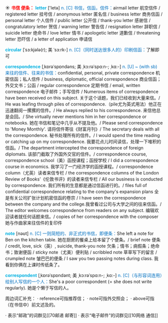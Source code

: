 ☀ <font color="red">**书信 便条：**</font>
<font color="sky blue">**letter**</font> ['letə] 
<font color="#0070c0">n. [C] 书信，信函，信件：</font>airmail letter 航空信件 / registered letter 挂号信 / anonymous letter 匿名信 / business letter 商务信函 / personal letter 个人信件 / public letter 公开信 / thank-you letter 感谢信 / congratulatory letter 贺信 / warning letter 警告信 / resignation letter 辞职信 / suicide letter 绝命书 / love letter 情书 / apologetic letter 道歉信 / threatening letter 恐吓信 / a letter of application 申请信
                      
<font color="sky blue">**circular**</font> [ˈsɜ:kjələ(r); 美 ˈsɜ:rk-]
<font color="#0070c0">n. [C]（同时送达很多人的）印刷信函：</font>了解即可

<font color="sky blue">**correspondence**</font> [ˌkɒrəˈspɒndəns; 美 ˌkɔ:rəˈspɑ:n-; ˌkɑ:-]
<font color="#0070c0">n. [U] ~ (with sb) 来往的信件、往来的书信：</font>confidential, personal, private correspondence 机密信函；私人信件 / business, diplomatic, official correspondence 商业信函；外交文书；公函 / regular correspondence 定期书信 / email, written correspondence 电子邮件；手写信件 / Numerous items of correspondence have been received on this subject. 关于这个话题，我们已经收到大量来信。/ He was leafing through piles of correspondence.（pile尤为英式用法）他正在迅速翻阅一摞摞的信件。/ He always replied to his correspondence. 来信他总是会回。/ She virtually never mentions him in her correspondence or notebooks. 她在书信和笔记中几乎从不提及他。/ Please send correspondence to 'Money Monthly'. 请将信件寄往《财富月刊》/ The secretary deals with all the correspondence. 秘书处理所有的信件。/ I would spend the time reading or catching up on my correspondence. 我要花点儿时间读信，处理一下堆积的信函。/ The department intercepted the correspondence of foreign diplomats. 该部门截取了外国外交官的信件。/ correspondence course, correspondence school（美）函授课程；函授学校 / I did a correspondence course in economics. 我学习了一门经济学的函授课程。/ correspondence column（尤英）读者来信专栏 / the correspondence columns of the London Review of Books'《伦敦书评》的读者来信专栏 / All our business is conducted by correspondence. 我们所有的生意都是通过信函进行的。/ files full of confidential correspondence relating to the company's expansion plans 全是有关公司扩张计划机密信函的卷宗 / I have seen the correspondence between the company and the college.我曾看过公司与大学之间的往来信函。/ The editor welcomes correspondence from readers on any subject. 编辑欢迎读者就任何话题来信。/ copies of her correspondence with the composer 她与作曲家来往信件的复印件

<font color="sky blue">**note**</font> [nəʊt] 
<font color="#0070c0">n. [C] 一则简短的、非正式的书信，即便条：</font>She left a note for Ben on the kitchen table. 她在厨房的餐桌上给本留了个便条。/ brief note 便条 / credit, love, sick（英）, suicide, thank-you note 欠条；情书；病假条；绝命书；致谢便函 / sticky note（尤美）便利贴 / scribbled note 草草写下的留言 / crumpled note 皱巴巴的便条 / I saw you two passing notes during class. 我看到你俩在上课时传纸条了。
           
<font color="sky blue">**correspondent**</font> [ˌkɒrəˈspɒndənt; 美 ˌkɔ:rəˈspɑ:n-; ˌkɑ:-]
<font color="#0070c0">n. [C]（与形容词连用）给别人写信的一个人：</font>She's a poor correspondent (= she does not write regularly). 她是个懒于写信的人。

周边词汇补充：
· reference可指推荐信；
· note可指外交照会；
· above可指（在书信中）前文述及的。

· 表示“邮政”的词群见[[70邮递 邮寄]]
· 表示“电子邮件”的词群见[[10网络 通信]]
